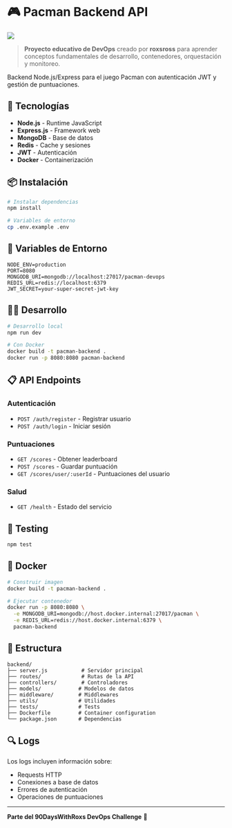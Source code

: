 # 🎮 Pacman Backend API

![](https://media.licdn.com/dms/image/v2/D4D16AQF4ND-cC_uxZg/profile-displaybackgroundimage-shrink_350_1400/profile-displaybackgroundimage-shrink_350_1400/0/1731367727725?e=1753920000&v=beta&t=80SZ4IOx4V_VDcCBli7aFjYuMhzMos9SRFq8GnV8zc4)

> **Proyecto educativo de DevOps** creado por **roxsross** para aprender conceptos fundamentales de desarrollo, contenedores, orquestación y monitoreo.

Backend Node.js/Express para el juego Pacman con autenticación JWT y gestión de puntuaciones.

## 🚀 Tecnologías

- **Node.js** - Runtime JavaScript
- **Express.js** - Framework web
- **MongoDB** - Base de datos
- **Redis** - Cache y sesiones
- **JWT** - Autenticación
- **Docker** - Containerización

## 📦 Instalación

```bash
# Instalar dependencias
npm install

# Variables de entorno
cp .env.example .env
```

## 🔧 Variables de Entorno

```env
NODE_ENV=production
PORT=8080
MONGODB_URI=mongodb://localhost:27017/pacman-devops
REDIS_URL=redis://localhost:6379
JWT_SECRET=your-super-secret-jwt-key
```

## 🏃‍♂️ Desarrollo

```bash
# Desarrollo local
npm run dev

# Con Docker
docker build -t pacman-backend .
docker run -p 8080:8080 pacman-backend
```

## 📋 API Endpoints

### Autenticación
- `POST /auth/register` - Registrar usuario
- `POST /auth/login` - Iniciar sesión

### Puntuaciones
- `GET /scores` - Obtener leaderboard
- `POST /scores` - Guardar puntuación
- `GET /scores/user/:userId` - Puntuaciones del usuario

### Salud
- `GET /health` - Estado del servicio

## 🧪 Testing

```bash
npm test
```

## 🐳 Docker

```bash
# Construir imagen
docker build -t pacman-backend .

# Ejecutar contenedor
docker run -p 8080:8080 \
  -e MONGODB_URI=mongodb://host.docker.internal:27017/pacman \
  -e REDIS_URL=redis://host.docker.internal:6379 \
  pacman-backend
```

## 📁 Estructura

```
backend/
├── server.js           # Servidor principal
├── routes/             # Rutas de la API
├── controllers/        # Controladores
├── models/            # Modelos de datos
├── middleware/        # Middlewares
├── utils/             # Utilidades
├── tests/             # Tests
├── Dockerfile         # Container configuration
└── package.json       # Dependencias
```

## 🔍 Logs

Los logs incluyen información sobre:
- Requests HTTP
- Conexiones a base de datos
- Errores de autenticación
- Operaciones de puntuaciones

---

**Parte del 90DaysWithRoxs DevOps Challenge** 🚀
